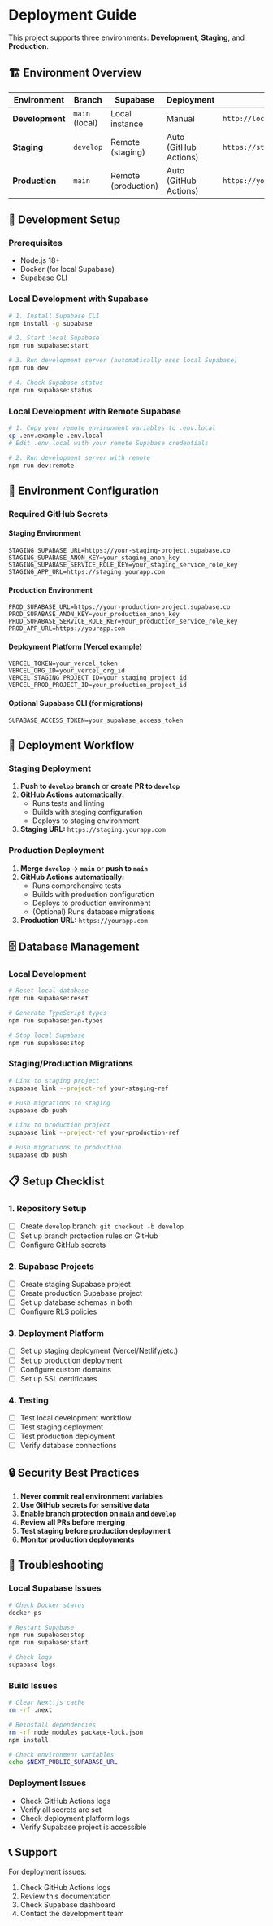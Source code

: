 # Deployment Guide

This project supports three environments: **Development**, **Staging**, and **Production**.

## 🏗️ Environment Overview

| Environment | Branch | Supabase | Deployment | URL |
|-------------|--------|----------|------------|-----|
| **Development** | `main` (local) | Local instance | Manual | `http://localhost:3000` |
| **Staging** | `develop` | Remote (staging) | Auto (GitHub Actions) | `https://staging.yourapp.com` |
| **Production** | `main` | Remote (production) | Auto (GitHub Actions) | `https://yourapp.com` |

## 🚀 Development Setup

### Prerequisites
- Node.js 18+ 
- Docker (for local Supabase)
- Supabase CLI

### Local Development with Supabase
```bash
# 1. Install Supabase CLI
npm install -g supabase

# 2. Start local Supabase
npm run supabase:start

# 3. Run development server (automatically uses local Supabase)
npm run dev

# 4. Check Supabase status
npm run supabase:status
```

### Local Development with Remote Supabase
```bash
# 1. Copy your remote environment variables to .env.local
cp .env.example .env.local
# Edit .env.local with your remote Supabase credentials

# 2. Run development server with remote
npm run dev:remote
```

## 🔧 Environment Configuration

### Required GitHub Secrets

#### Staging Environment
```
STAGING_SUPABASE_URL=https://your-staging-project.supabase.co
STAGING_SUPABASE_ANON_KEY=your_staging_anon_key
STAGING_SUPABASE_SERVICE_ROLE_KEY=your_staging_service_role_key
STAGING_APP_URL=https://staging.yourapp.com
```

#### Production Environment
```
PROD_SUPABASE_URL=https://your-production-project.supabase.co
PROD_SUPABASE_ANON_KEY=your_production_anon_key
PROD_SUPABASE_SERVICE_ROLE_KEY=your_production_service_role_key
PROD_APP_URL=https://yourapp.com
```

#### Deployment Platform (Vercel example)
```
VERCEL_TOKEN=your_vercel_token
VERCEL_ORG_ID=your_vercel_org_id
VERCEL_STAGING_PROJECT_ID=your_staging_project_id
VERCEL_PROD_PROJECT_ID=your_production_project_id
```

#### Optional Supabase CLI (for migrations)
```
SUPABASE_ACCESS_TOKEN=your_supabase_access_token
```

## 🔄 Deployment Workflow

### Staging Deployment
1. **Push to `develop` branch** or **create PR to `develop`**
2. **GitHub Actions automatically:**
   - Runs tests and linting
   - Builds with staging configuration
   - Deploys to staging environment
3. **Staging URL:** `https://staging.yourapp.com`

### Production Deployment
1. **Merge `develop` → `main`** or **push to `main`**
2. **GitHub Actions automatically:**
   - Runs comprehensive tests
   - Builds with production configuration
   - Deploys to production environment
   - (Optional) Runs database migrations
3. **Production URL:** `https://yourapp.com`

## 🗄️ Database Management

### Local Development
```bash
# Reset local database
npm run supabase:reset

# Generate TypeScript types
npm run supabase:gen-types

# Stop local Supabase
npm run supabase:stop
```

### Staging/Production Migrations
```bash
# Link to staging project
supabase link --project-ref your-staging-ref

# Push migrations to staging
supabase db push

# Link to production project
supabase link --project-ref your-production-ref

# Push migrations to production
supabase db push
```

## 📋 Setup Checklist

### 1. Repository Setup
- [ ] Create `develop` branch: `git checkout -b develop`
- [ ] Set up branch protection rules on GitHub
- [ ] Configure GitHub secrets

### 2. Supabase Projects
- [ ] Create staging Supabase project
- [ ] Create production Supabase project
- [ ] Set up database schemas in both
- [ ] Configure RLS policies

### 3. Deployment Platform
- [ ] Set up staging deployment (Vercel/Netlify/etc.)
- [ ] Set up production deployment
- [ ] Configure custom domains
- [ ] Set up SSL certificates

### 4. Testing
- [ ] Test local development workflow
- [ ] Test staging deployment
- [ ] Test production deployment
- [ ] Verify database connections

## 🔒 Security Best Practices

1. **Never commit real environment variables**
2. **Use GitHub secrets for sensitive data**
3. **Enable branch protection on `main` and `develop`**
4. **Review all PRs before merging**
5. **Test staging before production deployment**
6. **Monitor production deployments**

## 🚨 Troubleshooting

### Local Supabase Issues
```bash
# Check Docker status
docker ps

# Restart Supabase
npm run supabase:stop
npm run supabase:start

# Check logs
supabase logs
```

### Build Issues
```bash
# Clear Next.js cache
rm -rf .next

# Reinstall dependencies
rm -rf node_modules package-lock.json
npm install

# Check environment variables
echo $NEXT_PUBLIC_SUPABASE_URL
```

### Deployment Issues
- Check GitHub Actions logs
- Verify all secrets are set
- Check deployment platform logs
- Verify Supabase project is accessible

## 📞 Support

For deployment issues:
1. Check GitHub Actions logs
2. Review this documentation
3. Check Supabase dashboard
4. Contact the development team